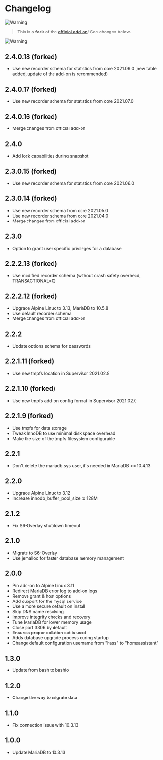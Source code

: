 # Changelog

![Warning][warning_stripe]

> This is a **fork** of the [official add-on][official_addon]! See changes below.

![Warning][warning_stripe]

## 2.4.0.18 (forked)

- Use new recorder schema for statistics from core 2021.09.0 (new table added, update of the add-on is recommended)

## 2.4.0.17 (forked)

- Use new recorder schema for statistics from core 2021.07.0

## 2.4.0.16 (forked)

- Merge changes from official add-on

## 2.4.0

- Add lock capabilities during snapshot

## 2.3.0.15 (forked)

- Use new recorder schema for statistics from core 2021.06.0

## 2.3.0.14 (forked)

- Use new recorder schema from core 2021.05.0
- Use new recorder schema from core 2021.04.0
- Merge changes from official add-on

## 2.3.0

- Option to grant user specific privileges for a database

## 2.2.2.13 (forked)

- Use modified recorder schema (without crash safety overhead, TRANSACTIONAL=0)

## 2.2.2.12 (forked)

- Upgrade Alpine Linux to 3.13, MariaDB to 10.5.8
- Use default recorder schema
- Merge changes from official add-on

## 2.2.2

- Update options schema for passwords

## 2.2.1.11 (forked)

- Use new tmpfs location in Supervisor 2021.02.9

## 2.2.1.10 (forked)

- Use new tmpfs add-on config format in Supervisor 2021.02.0

## 2.2.1.9 (forked)

- Use tmpfs for data storage
- Tweak InnoDB to use minimal disk space overhead
- Make the size of the tmpfs filesystem configurable

## 2.2.1

- Don't delete the mariadb.sys user, it's needed in MariaDB >= 10.4.13

## 2.2.0

- Upgrade Alpine Linux to 3.12
- Increase innodb_buffer_pool_size to 128M

## 2.1.2

- Fix S6-Overlay shutdown timeout

## 2.1.0

- Migrate to S6-Overlay
- Use jemalloc for faster database memory management

## 2.0.0

- Pin add-on to Alpine Linux 3.11
- Redirect MariaDB error log to add-on logs
- Remove grant & host options
- Add support for the mysql service
- Use a more secure default on install
- Skip DNS name resolving
- Improve integrity checks and recovery
- Tune MariaDB for lower memory usage
- Close port 3306 by default
- Ensure a proper collation set is used
- Adds database upgrade process during startup
- Change default configuration username from "hass" to "homeassistant"

## 1.3.0

- Update from bash to bashio

## 1.2.0

- Change the way to migrate data

## 1.1.0

- Fix connection issue with 10.3.13

## 1.0.0

- Update MariaDB to 10.3.13

[warning_stripe]: https://github.com/lmagyar/homeassistant-addon-mariadb-inmemory/raw/master/mariadb/warning_stripe.png
[official_addon]: https://github.com/home-assistant/addons/tree/master/mariadb

